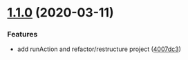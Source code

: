 # [1.1.0](https://github.com/buurman-core/buurman-utils/compare/v1.0.0...v1.1.0) (2020-03-11)

### Features

-   add runAction and refactor/restructure project ([4007dc3](https://github.com/buurman-core/buurman-utils/commit/4007dc3892b5675b56bf5d8d5b46d9ff082c798c))
